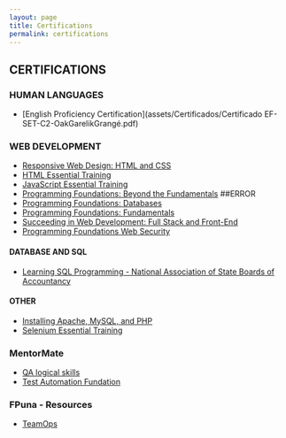 ```yaml
---
layout: page
title: Certifications
permalink: certifications
---
```

## CERTIFICATIONS

### HUMAN LANGUAGES

- [English Proficiency Certification](assets/Certificados/Certificado EF-SET-C2-OakGarelikGrangé.pdf)


### WEB DEVELOPMENT

- [Responsive Web Design: HTML and CSS](assets\img\Certifications\CertificateOfCompletion_CSS_Essential_Training.pdf)
- [HTML Essential Training](assets\img\Certifications\CertificateOfCompletion_HTML_Essential_Training.pdf)
- [JavaScript Essential Training](assets\img\Certifications\CertificateOfCompletion_JavaScript_Essential_Training.pdf)
- [Programming Foundations: Beyond the Fundamentals](assets\img\Certifications\CertificateOfCompletion_Programming_Foundations_Beyond_the_Fundamentals.pdf) ##ERROR
- [Programming Foundations: Databases](assets\img\Certifications\CertificateOfCompletion_Programming_Foundations_Databases.pdf)
- [Programming Foundations: Fundamentals](assets\img\Certifications\CertificateOfCompletion_Programming_Foundations_Fundamentals.pdf)
- [Succeeding in Web Development: Full Stack and Front-End](assets\img\Certifications\CertificateOfCompletion_Succeeding_in_Web_Development_Full_Stack_and_Front_End.pdf)
- [Programming Foundations Web Security](assets\img\Certifications\CertificateOfCompletion_Programming_Foundations_Web_Security.pdf)

#### DATABASE AND SQL

- [Learning SQL Programming - National Association of State Boards of Accountancy](assets\img\Certifications\CertificateOfCompletion_Learning_SQL_Programming_National_Association_of_State_Boards_of_Accountancy.pdf)

#### OTHER

- [Installing Apache, MySQL, and PHP](assets\img\Certifications\CertificateOfCompletion_Installing_Apache_MySQL_and_PHP.pdf)
- [Selenium Essential Training](assets\img\Certifications\CertificateOfCompletion_Selenium_Essential_Training.pdf)

### MentorMate

* [QA logical skills
  ](assets\img\Certifications\CertificateOfCompletion_Become_a_Software_Developer.pdf)
* [Test Automation Fundation](assets\img\Certifications\Mentormate\certificates_TAU-dd66aaa8.png)

### FPuna - Resources

* [TeamOps ](assets\img\Certifications\fpuna\a2200399-ac42-448e-9c1e-424cdc9b713a-ivan-weiss-van-der-pol-7118b242-6d01-4e72-ab4a-133ceb445285-certificate.pdf)

